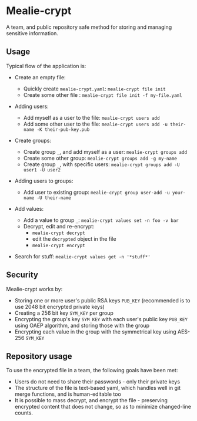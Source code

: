 # Mealie-crypt
A team, and public repository safe method for storing and managing sensitive information.

## Usage
Typical flow of the application is:
- Create an empty file:
  - Quickly create `mealie-crypt.yaml`: `mealie-crypt file init`
  - Create some other file : `mealie-crypt file init -f my-file.yaml`
    
- Adding users:
  - Add myself as a user to the file: `mealie-crypt users add`
  - Add some other user to the file: `mealie-crypt users add -u their-name -K their-pub-key.pub`

- Create groups:
  - Create group `_`, and add myself as a user: `mealie-crypt groups add`
  - Create some other group: `mealie-crypt groups add -g my-name`
  - Create group `_`, with specific users: `mealie-crypt groups add -U user1 -U user2`

- Adding users to groups:
  - Add user to existing group: `mealie-crypt group user-add -u your-name -U their-name`

- Add values:
  - Add a value to group `_`: `mealie-crypt values set -n foo -v bar`
  - Decrypt, edit and re-encrypt:
    - `mealie-crypt decrypt`
    - edit the `decrypted` object in the file
    - `mealie-crypt encrypt`

- Search for stuff: `mealie-crypt values get -n '*stuff*'`

## Security
Mealie-crypt works by:
- Storing one or more user's public RSA keys `PUB_KEY` (recommended is to use 2048 bit encrypted private keys)
- Creating a 256 bit key `SYM_KEY` per group
- Encrypting the group's key `SYM_KEY` with each user's public key `PUB_KEY` using OAEP algorithm, and storing those with the group
- Encrypting each value in the group with the symmetrical key using AES-256 `SYM_KEY`

## Repository usage
To use the encrypted file in a team, the following goals have been met:
- Users do not need to share their passwords - only their private keys
- The structure of the file is text-based yaml, which handles well in git merge functions, and is human-editable too
- It is possible to mass decrypt, and encrypt the file - preserving encrypted content that does not change, so as to minimize changed-line counts.

